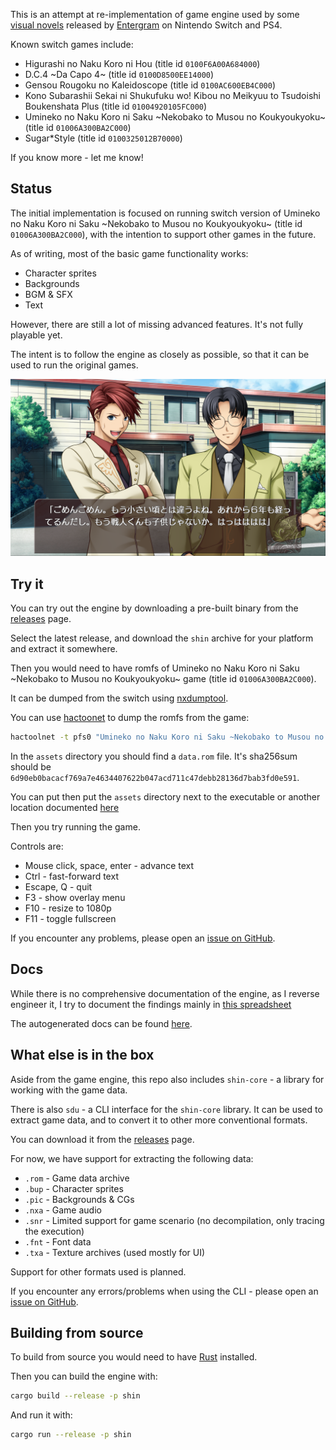 
This is an attempt at re-implementation of game engine used by some [visual novels](https://en.wikipedia.org/wiki/Visual_novel) released by [Entergram](http://www.entergram.co.jp/) on Nintendo Switch and PS4.

Known switch games include:
- Higurashi no Naku Koro ni Hou (title id `0100F6A00A684000`)
- D.C.4 ~Da Capo 4~ (title id `0100D8500EE14000`)
- Gensou Rougoku no Kaleidoscope (title id `0100AC600EB4C000`)
- Kono Subarashii Sekai ni Shukufuku wo! Kibou no Meikyuu to Tsudoishi Boukenshata Plus (title id `01004920105FC000`)
- Umineko no Naku Koro ni Saku \~Nekobako to Musou no Koukyoukyoku\~ (title id `01006A300BA2C000`)
- Sugar*Style (title id `0100325012B70000`)

If you know more - let me know!

## Status

The initial implementation is focused on running switch version of Umineko no Naku Koro ni Saku \~Nekobako to Musou no Koukyoukyoku\~ (title id `01006A300BA2C000`), with the intention to support other games in the future.

As of writing, most of the basic game functionality works:
- Character sprites
- Backgrounds
- BGM & SFX
- Text

However, there are still a lot of missing advanced features. It's not fully playable yet.

The intent is to follow the engine as closely as possible, so that it can be used to run the original games.

![screenshot.png](screenshot.png)


## Try it

You can try out the engine by downloading a pre-built binary from the [releases](https://github.com/dcnick3/shin/releases) page.

Select the latest release, and download the `shin` archive for your platform and extract it somewhere.

Then you would need to have romfs of Umineko no Naku Koro ni Saku \~Nekobako to Musou no Koukyoukyoku\~ game (title id `01006A300BA2C000`).

It can be dumped from the switch using [nxdumptool](https://github.com/DarkMatterCore/nxdumptool).

You can use [hactoonet](https://github.com/Thealexbarney/LibHac) to dump the romfs from the game:

```bash
hactoolnet -t pfs0 "Umineko no Naku Koro ni Saku ~Nekobako to Musou no Koukyoukyoku~ [01006A300BA2C000][v0][BASE].nsp" --romfs=assets
```

In the `assets` directory you should find a `data.rom` file. It's sha256sum should be `6d90eb0bacacf769a7e4634407622b047acd711c47debb28136d7bab3fd0e591`.

You can put then put the `assets` directory next to the executable or another location documented [here](https://dcnick3.github.io/shin/shin/asset/locate/fn.locate_assets.html)

Then you try running the game.

Controls are:
- Mouse click, space, enter - advance text
- Ctrl - fast-forward text
- Escape, Q - quit
- F3 - show overlay menu
- F10 - resize to 1080p
- F11 - toggle fullscreen

If you encounter any problems, please open an [issue on GitHub](https://github.com/DCNick3/shin/issues).

## Docs

While there is no comprehensive documentation of the engine, as I reverse engineer it, I try to document the findings mainly in [this spreadsheet](https://docs.google.com/spreadsheets/d/1BGGZ1Wjnx5FXgjDjhKgwhRxSAY_HYX_6U0q679IVUi8/edit?usp=share_link)

The autogenerated docs can be found [here](https://dcnick3.github.io/shin/shin/).

## What else is in the box

Aside from the game engine, this repo also includes `shin-core` - a library for working with the game data.

There is also `sdu` - a CLI interface for the `shin-core` library. It can be used to extract game data, and to convert it to other more conventional formats.

You can download it from the [releases](https://github.com/dcnick3/shin/releases) page.

For now, we have support for extracting the following data:
- `.rom` - Game data archive
- `.bup` - Character sprites
- `.pic` - Backgrounds & CGs
- `.nxa` - Game audio
- `.snr` - Limited support for game scenario (no decompilation, only tracing the execution)
- `.fnt` - Font data
- `.txa` - Texture archives (used mostly for UI)

Support for other formats used is planned.

If you encounter any errors/problems when using the CLI - please open an [issue on GitHub](https://github.com/DCNick3/shin/issues).

## Building from source

To build from source you would need to have [Rust](https://www.rust-lang.org/) installed.

Then you can build the engine with:

```bash
cargo build --release -p shin
```

And run it with:

```bash
cargo run --release -p shin
```
